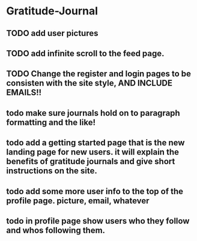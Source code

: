 # Gratitude-Journal

## TODO add user pictures

## TODO add infinite scroll to the feed page.

## TODO Change the register and login pages to be consisten with the site style, AND INCLUDE EMAILS!!

## todo make sure journals hold on to paragraph formatting and the like!

## todo add a getting started page that is the new landing page for new users.  it will explain the benefits of gratitude journals and give short instructions on the site.

## todo add some more user info to the top of the profile page.  picture, email, whatever

## todo in profile page show users who they follow and whos following them.